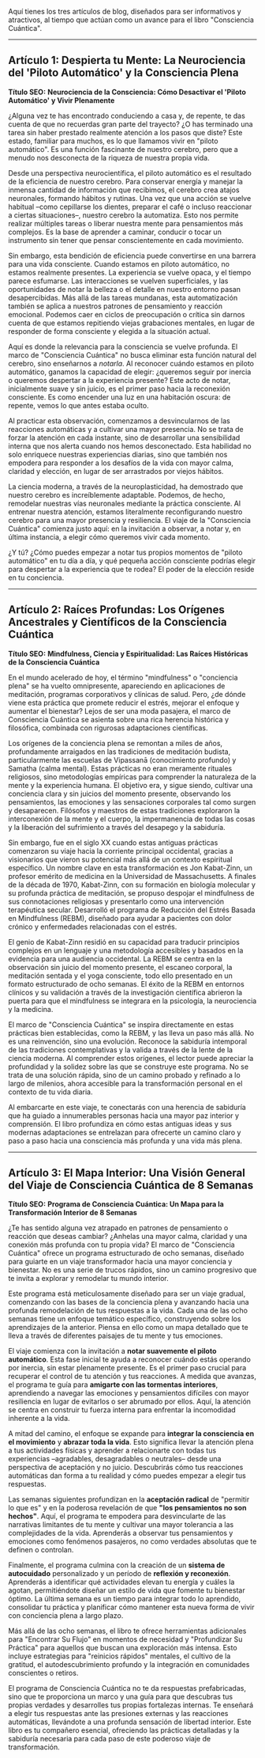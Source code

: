 Aquí tienes los tres artículos de blog, diseñados para ser informativos y atractivos, al tiempo que actúan como un avance para el libro "Consciencia Cuántica".

***

## Artículo 1: Despierta tu Mente: La Neurociencia del 'Piloto Automático' y la Consciencia Plena

**Título SEO:** **Neurociencia de la Consciencia: Cómo Desactivar el 'Piloto Automático' y Vivir Plenamente**

¿Alguna vez te has encontrado conduciendo a casa y, de repente, te das cuenta de que no recuerdas gran parte del trayecto? ¿O has terminado una tarea sin haber prestado realmente atención a los pasos que diste? Este estado, familiar para muchos, es lo que llamamos vivir en "piloto automático". Es una función fascinante de nuestro cerebro, pero que a menudo nos desconecta de la riqueza de nuestra propia vida.

Desde una perspectiva neurocientífica, el piloto automático es el resultado de la eficiencia de nuestro cerebro. Para conservar energía y manejar la inmensa cantidad de información que recibimos, el cerebro crea atajos neuronales, formando hábitos y rutinas. Una vez que una acción se vuelve habitual –como cepillarse los dientes, preparar el café o incluso reaccionar a ciertas situaciones–, nuestro cerebro la automatiza. Esto nos permite realizar múltiples tareas o liberar nuestra mente para pensamientos más complejos. Es la base de aprender a caminar, conducir o tocar un instrumento sin tener que pensar conscientemente en cada movimiento.

Sin embargo, esta bendición de eficiencia puede convertirse en una barrera para una vida consciente. Cuando estamos en piloto automático, no estamos realmente presentes. La experiencia se vuelve opaca, y el tiempo parece esfumarse. Las interacciones se vuelven superficiales, y las oportunidades de notar la belleza o el detalle en nuestro entorno pasan desapercibidas. Más allá de las tareas mundanas, esta automatización también se aplica a nuestros patrones de pensamiento y reacción emocional. Podemos caer en ciclos de preocupación o crítica sin darnos cuenta de que estamos repitiendo viejas grabaciones mentales, en lugar de responder de forma consciente y elegida a la situación actual.

Aquí es donde la relevancia para la consciencia se vuelve profunda. El marco de "Consciencia Cuántica" no busca eliminar esta función natural del cerebro, sino enseñarnos a *notarla*. Al reconocer cuándo estamos en piloto automático, ganamos la capacidad de elegir: ¿queremos seguir por inercia o queremos despertar a la experiencia presente? Este acto de notar, inicialmente suave y sin juicio, es el primer paso hacia la reconexión consciente. Es como encender una luz en una habitación oscura: de repente, vemos lo que antes estaba oculto.

Al practicar esta observación, comenzamos a desvincularnos de las reacciones automáticas y a cultivar una mayor presencia. No se trata de forzar la atención en cada instante, sino de desarrollar una sensibilidad interna que nos alerta cuando nos hemos desconectado. Esta habilidad no solo enriquece nuestras experiencias diarias, sino que también nos empodera para responder a los desafíos de la vida con mayor calma, claridad y elección, en lugar de ser arrastrados por viejos hábitos.

La ciencia moderna, a través de la neuroplasticidad, ha demostrado que nuestro cerebro es increíblemente adaptable. Podemos, de hecho, remodelar nuestras vías neuronales mediante la práctica consciente. Al entrenar nuestra atención, estamos literalmente reconfigurando nuestro cerebro para una mayor presencia y resiliencia. El viaje de la "Consciencia Cuántica" comienza justo aquí: en la invitación a observar, a notar y, en última instancia, a elegir cómo queremos vivir cada momento.

¿Y tú? ¿Cómo puedes empezar a notar tus propios momentos de "piloto automático" en tu día a día, y qué pequeña acción consciente podrías elegir para despertar a la experiencia que te rodea? El poder de la elección reside en tu conciencia.

***

## Artículo 2: Raíces Profundas: Los Orígenes Ancestrales y Científicos de la Consciencia Cuántica

**Título SEO:** **Mindfulness, Ciencia y Espiritualidad: Las Raíces Históricas de la Consciencia Cuántica**

En el mundo acelerado de hoy, el término "mindfulness" o "conciencia plena" se ha vuelto omnipresente, apareciendo en aplicaciones de meditación, programas corporativos y clínicas de salud. Pero, ¿de dónde viene esta práctica que promete reducir el estrés, mejorar el enfoque y aumentar el bienestar? Lejos de ser una moda pasajera, el marco de Consciencia Cuántica se asienta sobre una rica herencia histórica y filosófica, combinada con rigurosas adaptaciones científicas.

Los orígenes de la conciencia plena se remontan a miles de años, profundamente arraigados en las tradiciones de meditación budista, particularmente las escuelas de Vipassanā (conocimiento profundo) y Samatha (calma mental). Estas prácticas no eran meramente rituales religiosos, sino metodologías empíricas para comprender la naturaleza de la mente y la experiencia humana. El objetivo era, y sigue siendo, cultivar una conciencia clara y sin juicios del momento presente, observando los pensamientos, las emociones y las sensaciones corporales tal como surgen y desaparecen. Filósofos y maestros de estas tradiciones exploraron la interconexión de la mente y el cuerpo, la impermanencia de todas las cosas y la liberación del sufrimiento a través del desapego y la sabiduría.

Sin embargo, fue en el siglo XX cuando estas antiguas prácticas comenzaron su viaje hacia la corriente principal occidental, gracias a visionarios que vieron su potencial más allá de un contexto espiritual específico. Un nombre clave en esta transformación es Jon Kabat-Zinn, un profesor emérito de medicina en la Universidad de Massachusetts. A finales de la década de 1970, Kabat-Zinn, con su formación en biología molecular y su profunda práctica de meditación, se propuso despojar el mindfulness de sus connotaciones religiosas y presentarlo como una intervención terapéutica secular. Desarrolló el programa de Reducción del Estrés Basada en Mindfulness (REBM), diseñado para ayudar a pacientes con dolor crónico y enfermedades relacionadas con el estrés.

El genio de Kabat-Zinn residió en su capacidad para traducir principios complejos en un lenguaje y una metodología accesibles y basados en la evidencia para una audiencia occidental. La REBM se centra en la observación sin juicio del momento presente, el escaneo corporal, la meditación sentada y el yoga consciente, todo ello presentado en un formato estructurado de ocho semanas. El éxito de la REBM en entornos clínicos y su validación a través de la investigación científica abrieron la puerta para que el mindfulness se integrara en la psicología, la neurociencia y la medicina.

El marco de "Consciencia Cuántica" se inspira directamente en estas prácticas bien establecidas, como la REBM, y las lleva un paso más allá. No es una reinvención, sino una evolución. Reconoce la sabiduría intemporal de las tradiciones contemplativas y la valida a través de la lente de la ciencia moderna. Al comprender estos orígenes, el lector puede apreciar la profundidad y la solidez sobre las que se construye este programa. No se trata de una solución rápida, sino de un camino probado y refinado a lo largo de milenios, ahora accesible para la transformación personal en el contexto de tu vida diaria.

Al embarcarte en este viaje, te conectarás con una herencia de sabiduría que ha guiado a innumerables personas hacia una mayor paz interior y comprensión. El libro profundiza en cómo estas antiguas ideas y sus modernas adaptaciones se entrelazan para ofrecerte un camino claro y paso a paso hacia una consciencia más profunda y una vida más plena.

***

## Artículo 3: El Mapa Interior: Una Visión General del Viaje de Consciencia Cuántica de 8 Semanas

**Título SEO:** **Programa de Consciencia Cuántica: Un Mapa para la Transformación Interior de 8 Semanas**

¿Te has sentido alguna vez atrapado en patrones de pensamiento o reacción que deseas cambiar? ¿Anhelas una mayor calma, claridad y una conexión más profunda con tu propia vida? El marco de "Consciencia Cuántica" ofrece un programa estructurado de ocho semanas, diseñado para guiarte en un viaje transformador hacia una mayor conciencia y bienestar. No es una serie de trucos rápidos, sino un camino progresivo que te invita a explorar y remodelar tu mundo interior.

Este programa está meticulosamente diseñado para ser un viaje gradual, comenzando con las bases de la conciencia plena y avanzando hacia una profunda remodelación de tus respuestas a la vida. Cada una de las ocho semanas tiene un enfoque temático específico, construyendo sobre los aprendizajes de la anterior. Piensa en ello como un mapa detallado que te lleva a través de diferentes paisajes de tu mente y tus emociones.

El viaje comienza con la invitación a **notar suavemente el piloto automático**. Esta fase inicial te ayuda a reconocer cuándo estás operando por inercia, sin estar plenamente presente. Es el primer paso crucial para recuperar el control de tu atención y tus reacciones. A medida que avanzas, el programa te guía para **amigarte con las tormentas interiores**, aprendiendo a navegar las emociones y pensamientos difíciles con mayor resiliencia en lugar de evitarlos o ser abrumado por ellos. Aquí, la atención se centra en construir tu fuerza interna para enfrentar la incomodidad inherente a la vida.

A mitad del camino, el enfoque se expande para **integrar la consciencia en el movimiento** y **abrazar toda la vida**. Esto significa llevar la atención plena a tus actividades físicas y aprender a relacionarte con todas tus experiencias –agradables, desagradables o neutrales– desde una perspectiva de aceptación y no juicio. Descubrirás cómo tus reacciones automáticas dan forma a tu realidad y cómo puedes empezar a elegir tus respuestas.

Las semanas siguientes profundizan en la **aceptación radical** de "permitir lo que es" y en la poderosa revelación de que **"los pensamientos no son hechos"**. Aquí, el programa te empodera para desvincularte de las narrativas limitantes de tu mente y cultivar una mayor tolerancia a las complejidades de la vida. Aprenderás a observar tus pensamientos y emociones como fenómenos pasajeros, no como verdades absolutas que te definen o controlan.

Finalmente, el programa culmina con la creación de un **sistema de autocuidado** personalizado y un período de **reflexión y reconexión**. Aprenderás a identificar qué actividades elevan tu energía y cuáles la agotan, permitiéndote diseñar un estilo de vida que fomente tu bienestar óptimo. La última semana es un tiempo para integrar todo lo aprendido, consolidar tu práctica y planificar cómo mantener esta nueva forma de vivir con conciencia plena a largo plazo.

Más allá de las ocho semanas, el libro te ofrece herramientas adicionales para "Encontrar Su Flujo" en momentos de necesidad y "Profundizar Su Práctica" para aquellos que buscan una exploración más intensa. Esto incluye estrategias para "reinicios rápidos" mentales, el cultivo de la gratitud, el autodescubrimiento profundo y la integración en comunidades conscientes o retiros.

El programa de Consciencia Cuántica no te da respuestas prefabricadas, sino que te proporciona un marco y una guía para que descubras tus propias verdades y desarrolles tus propias fortalezas internas. Te enseñará a elegir tus respuestas ante las presiones externas y las reacciones automáticas, llevándote a una profunda sensación de libertad interior. Este libro es tu compañero esencial, ofreciendo las prácticas detalladas y la sabiduría necesaria para cada paso de este poderoso viaje de transformación.